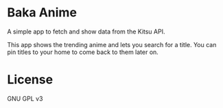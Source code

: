 # Baka Anime

A simple app to fetch and show data from the Kitsu API.

This app shows the trending anime and lets you search for a title. You can pin titles to your home to come back to them later on.

# License

GNU GPL v3
